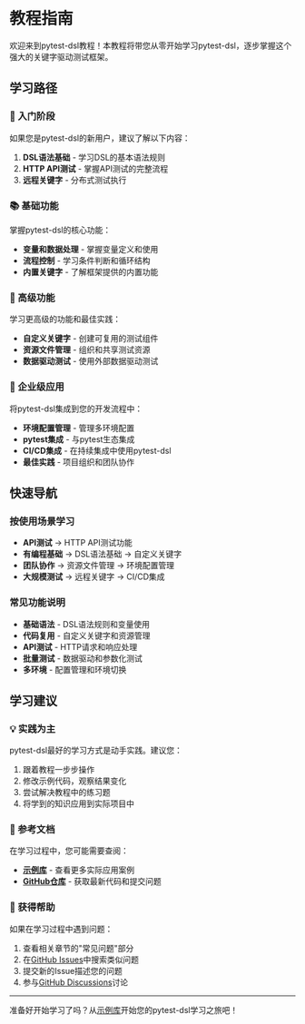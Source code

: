 # 教程指南

欢迎来到pytest-dsl教程！本教程将带您从零开始学习pytest-dsl，逐步掌握这个强大的关键字驱动测试框架。

## 学习路径

### 🚀 入门阶段

如果您是pytest-dsl的新用户，建议了解以下内容：

1. **DSL语法基础** - 学习DSL的基本语法规则
2. **HTTP API测试** - 掌握API测试的完整流程
3. **远程关键字** - 分布式测试执行

### 📚 基础功能

掌握pytest-dsl的核心功能：

- **变量和数据处理** - 掌握变量定义和使用
- **流程控制** - 学习条件判断和循环结构
- **内置关键字** - 了解框架提供的内置功能

### 🔧 高级功能

学习更高级的功能和最佳实践：

- **自定义关键字** - 创建可复用的测试组件
- **资源文件管理** - 组织和共享测试资源
- **数据驱动测试** - 使用外部数据驱动测试

### 🔗 企业级应用

将pytest-dsl集成到您的开发流程中：

- **环境配置管理** - 管理多环境配置
- **pytest集成** - 与pytest生态集成
- **CI/CD集成** - 在持续集成中使用pytest-dsl
- **最佳实践** - 项目组织和团队协作

## 快速导航

### 按使用场景学习

- **API测试** → HTTP API测试功能
- **有编程基础** → DSL语法基础 → 自定义关键字
- **团队协作** → 资源文件管理 → 环境配置管理
- **大规模测试** → 远程关键字 → CI/CD集成

### 常见功能说明

- **基础语法** - DSL语法规则和变量使用
- **代码复用** - 自定义关键字和资源管理
- **API测试** - HTTP请求和响应处理
- **批量测试** - 数据驱动和参数化测试
- **多环境** - 配置管理和环境切换

## 学习建议

### 💡 实践为主

pytest-dsl最好的学习方式是动手实践。建议您：

1. 跟着教程一步步操作
2. 修改示例代码，观察结果变化
3. 尝试解决教程中的练习题
4. 将学到的知识应用到实际项目中

### 📖 参考文档

在学习过程中，您可能需要查阅：

- **[示例库](/examples/)** - 查看更多实际应用案例
- **[GitHub仓库](https://github.com/felix-1991/pytest-dsl)** - 获取最新代码和提交问题

### 🤝 获得帮助

如果在学习过程中遇到问题：

1. 查看相关章节的"常见问题"部分
2. 在[GitHub Issues](https://github.com/felix-1991/pytest-dsl/issues)中搜索类似问题
3. 提交新的Issue描述您的问题
4. 参与[GitHub Discussions](https://github.com/felix-1991/pytest-dsl/discussions)讨论

---

准备好开始学习了吗？从[示例库](/examples/)开始您的pytest-dsl学习之旅吧！ 